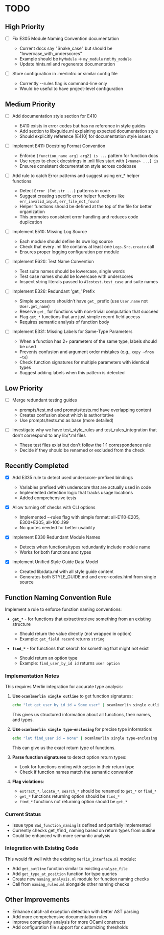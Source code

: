 # TODO

## High Priority

- [ ] Fix E305 Module Naming Convention documentation
  - Current docs say "Snake_case" but should be "lowercase_with_underscores"
  - Example should be `MyModule` → `my_module` not `My_module`
  - Update hints.ml and regenerate documentation

- [ ] Store configuration in .merlintrc or similar config file
  - Currently --rules flag is command-line only
  - Would be useful to have project-level configuration

## Medium Priority

- [ ] Add documentation style section for E410
  - E410 exists in error codes but has no reference in style guides
  - Add section to lib/guide.ml explaining expected documentation style
  - Should explicitly reference [E410] for documentation style issues

- [ ] Implement E411: Docstring Format Convention
  - Enforce `[function_name arg1 arg2] is ...` pattern for function docs
  - Use regex to check docstrings in .mli files start with `[<name> ...] is`
  - Ensures consistent documentation style across codebase

- [ ] Add rule to catch Error patterns and suggest using err_* helper functions
  - Detect `Error (Fmt.str ...)` patterns in code  
  - Suggest creating specific error helper functions like `err_invalid_input`, `err_file_not_found`
  - Helper functions should be defined at the top of the file for better organization
  - This promotes consistent error handling and reduces code duplication

- [ ] Implement E510: Missing Log Source
  - Each module should define its own log source
  - Check that every .ml file contains at least one `Logs.Src.create` call
  - Ensures proper logging configuration per module

- [ ] Implement E620: Test Name Convention
  - Test suite names should be lowercase, single words
  - Test case names should be lowercase with underscores
  - Inspect string literals passed to `Alcotest.test_case` and suite names

- [ ] Implement E326: Redundant 'get_' Prefix
  - Simple accessors shouldn't have `get_` prefix (use `User.name` not `User.get_name`)
  - Reserve `get_` for functions with non-trivial computation that succeed
  - Flag `get_*` functions that are just simple record field access
  - Requires semantic analysis of function body

- [ ] Implement E331: Missing Labels for Same-Type Parameters
  - When a function has 2+ parameters of the same type, labels should be used
  - Prevents confusion and argument order mistakes (e.g., `copy ~from ~to`)
  - Check function signatures for multiple parameters with identical types
  - Suggest adding labels when this pattern is detected

## Low Priority

- [ ] Merge redundant testing guides
  - prompts/test.md and prompts/tests.md have overlapping content
  - Creates confusion about which is authoritative
  - Use prompts/tests.md as base (more detailed)

- [ ] Investigate why we have test_style_rules and test_rules_integration that don't correspond to any lib/*.ml files
  - These test files exist but don't follow the 1:1 correspondence rule
  - Decide if they should be renamed or excluded from the check

## Recently Completed

- [x] Add E335 rule to detect used underscore-prefixed bindings
  - Variables prefixed with underscore that are actually used in code
  - Implemented detection logic that tracks usage locations
  - Added comprehensive tests

- [x] Allow turning off checks with CLI options
  - Implemented --rules flag with simple format: all-E110-E205, E300+E305, all-100..199
  - No quotes needed for better usability

- [x] Implement E330 Redundant Module Names 
  - Detects when functions/types redundantly include module name
  - Works for both functions and types

- [x] Implement Unified Style Guide Data Model
  - Created lib/data.ml with all style guide content
  - Generates both STYLE_GUIDE.md and error-codes.html from single source

## Function Naming Convention Rule

Implement a rule to enforce function naming conventions:

- **`get_*`** - for functions that extract/retrieve something from an existing structure
  - Should return the value directly (not wrapped in option)
  - Example: `get_field record` returns `string`

- **`find_*`** - for functions that search for something that might not exist  
  - Should return an option type
  - Example: `find_user_by_id id` returns `user option`

### Implementation Notes

This requires Merlin integration for accurate type analysis:

1. **Use `ocamlmerlin single outline`** to get function signatures:
   ```bash
   echo "let get_user_by_id id = Some user" | ocamlmerlin single outline file.ml
   ```
   This gives us structured information about all functions, their names, and types.

2. **Use `ocamlmerlin single type-enclosing`** for precise type information:
   ```bash
   echo "let find_user id = None" | ocamlmerlin single type-enclosing -position 1:15 file.ml
   ```
   This can give us the exact return type of functions.

3. **Parse function signatures** to detect option return types:
   - Look for functions ending with `option` in their return type
   - Check if function names match the semantic convention

4. **Flag violations**:
   - `extract_*`, `locate_*`, `search_*` should be renamed to `get_*` or `find_*`
   - `get_*` functions returning option should be `find_*`
   - `find_*` functions not returning option should be `get_*`

### Current Status
- Issue type `Bad_function_naming` is defined and partially implemented
- Currently checks get_/find_ naming based on return types from outline
- Could be enhanced with more semantic analysis

### Integration with Existing Code
This would fit well with the existing `merlin_interface.ml` module:
- Add `get_outline` function similar to existing `analyze_file`
- Add `get_type_at_position` function for type queries
- Create new `naming_analysis.ml` module for function naming checks
- Call from `naming_rules.ml` alongside other naming checks

## Other Improvements

- Enhance catch-all exception detection with better AST parsing
- Add more comprehensive documentation rules
- Improve complexity analysis for more OCaml constructs
- Add configuration file support for customizing thresholds

